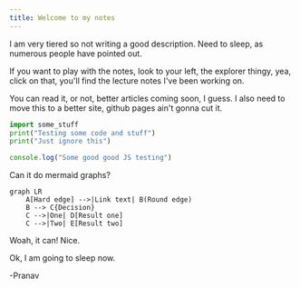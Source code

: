 ```yaml
---
title: Welcome to my notes
---
```


I am very tiered so not writing a good description. Need to sleep, as numerous people have pointed out.

If you want to play with the notes, look to your left, the explorer thingy, yea, click on that, you'll find the lecture notes I've been working on.

You can read it, or not, better articles coming soon, I guess. I also need to move this to a better site, github pages ain't gonna cut it.


```py
import some_stuff
print("Testing some code and stuff")
print("Just ignore this")
```


```js
console.log("Some good good JS testing")
```

<!-- generate a mermaid graph -->

Can it do mermaid graphs?

```mermaid
graph LR
    A[Hard edge] -->|Link text| B(Round edge)
    B --> C{Decision}
    C -->|One| D[Result one]
    C -->|Two| E[Result two]
```

Woah, it can! Nice.


Ok, I am going to sleep now.

-Pranav
